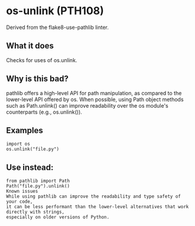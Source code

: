 # os-unlink (PTH108)
Derived from the flake8-use-pathlib linter.
## What it does
Checks for uses of os.unlink.
## Why is this bad?
pathlib offers a high-level API for path manipulation, as compared to
the lower-level API offered by os. When possible, using Path object
methods such as Path.unlink() can improve readability over the os
module's counterparts (e.g., os.unlink()).
## Examples
```
import os
os.unlink("file.py")
```
## Use instead:
```
from pathlib import Path
Path("file.py").unlink()
Known issues
While using pathlib can improve the readability and type safety of your code,
it can be less performant than the lower-level alternatives that work directly with strings,
especially on older versions of Python.
```